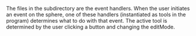 The files in the subdirectory are the event handlers. When the user initiates an event on the sphere,
one of these handlers (instantiated as tools in the program) determines what to do with that event.
The active tool is determined by the user clicking a button and changing the editMode.
